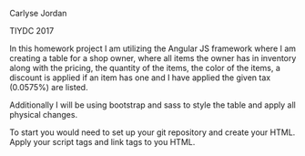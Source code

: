 Carlyse Jordan

TIYDC 2017


In this homework project I am utilizing the Angular JS framework where I am creating
a table for a shop owner, where all items the owner has in inventory along with the
pricing, the quantity of the items, the color of the items, a discount is applied
if an item has one and I have applied the given tax (0.0575%) are listed.

Additionally I will be using bootstrap and sass to style the table and apply all
physical changes.

To start you would need to set up your git repository and create your HTML. Apply
your script tags and link tags to you HTML. 
